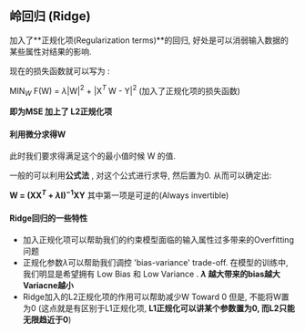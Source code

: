 ## 岭回归 (Ridge)

加入了**正规化项(Regularization terms)**的回归, 好处是可以消弱输入数据的某些属性对结果的影响.

现在的损失函数就可以写为 :

MIN$_W$ F(W)  = $\lambda$|W|$^2$  + |X$^T$ W - Y|$^2$ (加入了正规化项的损失函数) 

**即为MSE 加上了 L2正规化项**



#### 利用微分求得W

此时我们要求得满足这个的最小值时候 W 的值. 

一般的可以利用**公式法** , 对这个公式进行求导, 然后置为0. 从而可以确定出: 

**W = (XX$^T$ + $\lambda$I)$^{-1}$XY**  其中第一项是可逆的(Always invertible)



#### Ridge回归的一些特性

- 加入正规化项可以帮助我们的约束模型面临的输入属性过多带来的Overfitting问题
- 正规化参数$\lambda$可以帮助我们调控 'bias-variance' trade-off. 在模型的训练中, 我们明显是希望拥有 Low Bias 和 Low Variance . **$\lambda$ 越大带来的bias越大Variacne越小**
- Ridge加入的L2正规化项的作用可以帮助减少W Toward 0 但是, 不能将W置为0 (这点就是有区别于L1正规化项, **L1正规化可以讲某个参数置为0, 而L2只能无限趋近于0**) 